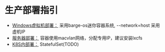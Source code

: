 # 生产部署指引

- [Windows虚拟机部署：](./win-vbox/README.md) 采用barge-os迷你容器系统, --network=host 采用虚机IP 
- [服务器部署：](./fat-docker/README.md) 容器使用macvlan网络，分配专用IP，建议安装lxcfs
- [K8S内部署：](TODO/README.md) StatefulSet(TODO)
